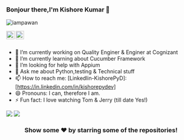 ### Bonjour there,I'm Kishore Kumar 👋

<p align="left"> <img src="https://komarev.com/ghpvc/?username=kishorepydev&label=Views&color=blue&style=plastic" alt="iampawan" /> </p>
<a href="https://in.linkedin.com/in/kishorepydev">
  <img align="left" alt="Kishore's Linkdein" width="22px" src="https://cdn.jsdelivr.net/npm/simple-icons@v3/icons/linkedin.svg" />
</a>

<a href="https://t.me/imthepk">
  <img align="left" alt="Pawan's Telegram" width="22px" src="https://cdn.jsdelivr.net/npm/simple-icons@v3/icons/telegram.svg" />
</a>




<br/>
<br/>

- 🔭 I’m currently working on Quality Enginer & Enginer at Cognizant
- 🌱 I’m currently learning about Cucumber Framework
- 🤔 I’m looking for help with Appium 
- 💬 Ask me about Python,testing & Technical stuff
- 📫 How to reach me: [Linkedlin-KishorePyD]: [https://in.linkedin.com/in/kishorepydev]
- 😄 Pronouns: I can, therefore I am.
- ⚡ Fun fact: I love watching Tom & Jerry (till date Yes!)

<img src="https://github-readme-stats.vercel.app/api?username=kishorepydev&&show_icons=true&title_color=ffffff&icon_color=bb2acf&text_color=daf7dc&bg_color=151515"> 


<img src="https://github-readme-stats.vercel.app/api/top-langs/?username=kishorepydev&theme=light&hide_langs_below=1">



<div align="center">

### Show some ❤️ by starring some of the repositories!

</div>
